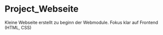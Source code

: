 # Project_Webseite
Kleine Webseite erstellt zu beginn der Webmodule. Fokus klar auf Frontend (HTML, CSS)
